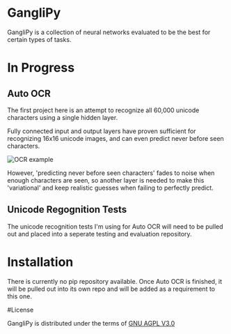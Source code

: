 # GangliPy

GangliPy is a collection of neural networks evaluated to be the best for certain types of tasks.

# In Progress

## Auto OCR

The first project here is an attempt to recognize all 60,000 unicode characters using a single hidden layer.

Fully connected input and output layers have proven sufficient for recognizing 16x16 unicode images, and can even 
predict never before seen characters.

![OCR example](https://i.imgur.com/2mwf7XQ.jpg)

However, 'predicting never before seen characters' fades to noise when enough characters are seen, so another layer is 
 needed to make this 'variational' and keep realistic guesses when failing to perfectly predict.

## Unicode Regognition Tests

The unicode recognition tests I'm using for Auto OCR will need to be pulled out and placed into a seperate testing and 
evaluation repository.

# Installation

There is currently no pip repository available. Once Auto OCR is finished, it will be pulled out into its own repo and 
will be added as a requirement to this one.

#License

GangliPy is distributed under the terms of 
[GNU AGPL V3.0](https://choosealicense.com/licenses/agpl-3.0)

